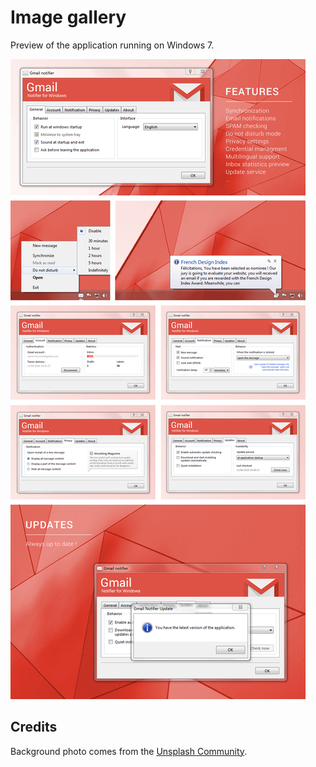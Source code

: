 # Image gallery
Preview of the application running on Windows 7.

![Gmail Notifier](gallery/application.png "Gmail Notifier")

## Credits
Background photo comes from the [Unsplash Community](https://unsplash.com).
